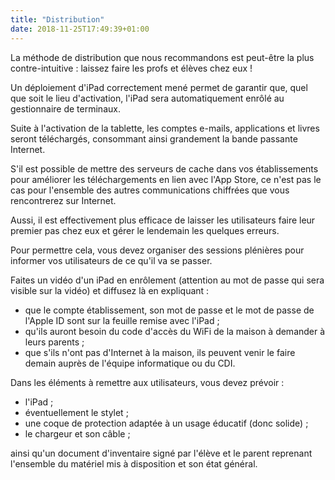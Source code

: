 ```yaml
---
title: "Distribution"
date: 2018-11-25T17:49:39+01:00
---
```


La méthode de distribution que nous recommandons est peut-être la plus contre-intuitive : laissez faire les profs et élèves chez eux !

Un déploiement d'iPad correctement mené permet de garantir que, quel que soit le lieu d'activation, l'iPad sera automatiquement enrôlé au gestionnaire de terminaux.

Suite à l'activation de la tablette, les comptes e-mails, applications et livres seront téléchargés, consommant ainsi grandement la bande passante Internet.

S'il est possible de mettre des serveurs de cache dans vos établissements pour améliorer les téléchargements en lien avec l'App Store, ce n'est pas le cas pour l'ensemble des autres communications chiffrées que vous rencontrerez sur Internet.

Aussi, il est effectivement plus efficace de laisser les utilisateurs faire leur premier pas chez eux et gérer le lendemain les quelques erreurs.

Pour permettre cela, vous devez organiser des sessions plénières pour informer vos utilisateurs de ce qu'il va se passer.

Faites un vidéo d'un iPad en enrôlement (attention au mot de passe qui sera visible sur la vidéo) et diffusez là en expliquant :

- que le compte établissement, son mot de passe et le mot de passe de l'Apple ID sont sur la feuille remise avec l'iPad ;
- qu'ils auront besoin du code d'accès du WiFi de la maison à demander à leurs parents ;
- que s'ils n'ont pas d'Internet à la maison, ils peuvent venir le faire demain auprès de l'équipe informatique ou du CDI.

Dans les éléments à remettre aux utilisateurs, vous devez prévoir :

- l'iPad ;
- éventuellement le stylet ;
- une coque de protection adaptée à un usage éducatif (donc solide) ;
- le chargeur et son câble ;

ainsi qu'un document d'inventaire signé par l'élève et le parent reprenant l'ensemble du matériel mis à disposition et son état général.